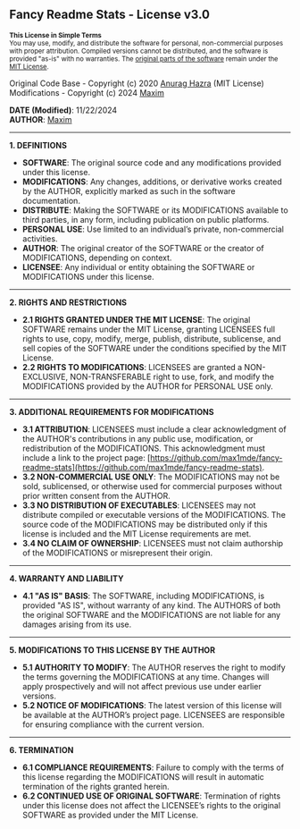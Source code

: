 ## Fancy Readme Stats - License v3.0  

<sup><b>This License in Simple Terms</b></sup><br>
<sup>You may use, modify, and distribute the software for personal, non-commercial purposes with proper attribution. Compiled versions cannot be distributed, and the software is provided "as-is" with no warranties. The [original parts of the software](https://github.com/anuraghazra/github-readme-stats) remain under the [MIT License](https://github.com/anuraghazra/github-readme-stats/blob/master/LICENSE).</sup>

Original Code Base - Copyright (c) 2020 [Anurag Hazra](https://github.com/anuraghazra) (MIT License)  
Modifications - Copyright (c) 2024 [Maxim](https://github.com/max1mde)  

**DATE (Modified)**: 11/22/2024  
**AUTHOR**: [Maxim](https://github.com/max1mde)  

---

**1. DEFINITIONS**  
   - **SOFTWARE**: The original source code and any modifications provided under this license.  
   - **MODIFICATIONS**: Any changes, additions, or derivative works created by the AUTHOR, explicitly marked as such in the software documentation.  
   - **DISTRIBUTE**: Making the SOFTWARE or its MODIFICATIONS available to third parties, in any form, including publication on public platforms.  
   - **PERSONAL USE**: Use limited to an individual’s private, non-commercial activities.  
   - **AUTHOR**: The original creator of the SOFTWARE or the creator of MODIFICATIONS, depending on context.  
   - **LICENSEE**: Any individual or entity obtaining the SOFTWARE or MODIFICATIONS under this license.  

---

**2. RIGHTS AND RESTRICTIONS**  

   - **2.1 RIGHTS GRANTED UNDER THE MIT LICENSE**: The original SOFTWARE remains under the MIT License, granting LICENSEES full rights to use, copy, modify, merge, publish, distribute, sublicense, and sell copies of the SOFTWARE under the conditions specified by the MIT License.  
   - **2.2 RIGHTS TO MODIFICATIONS**: LICENSEES are granted a NON-EXCLUSIVE, NON-TRANSFERABLE right to use, fork, and modify the MODIFICATIONS provided by the AUTHOR for PERSONAL USE only.  

---

**3. ADDITIONAL REQUIREMENTS FOR MODIFICATIONS**  

   - **3.1 ATTRIBUTION**: LICENSEES must include a clear acknowledgment of the AUTHOR's contributions in any public use, modification, or redistribution of the MODIFICATIONS. This acknowledgment must include a link to the project page: [https://github.com/max1mde/fancy-readme-stats](https://github.com/max1mde/fancy-readme-stats).  
   - **3.2 NON-COMMERCIAL USE ONLY**: The MODIFICATIONS may not be sold, sublicensed, or otherwise used for commercial purposes without prior written consent from the AUTHOR.  
   - **3.3 NO DISTRIBUTION OF EXECUTABLES**: LICENSEES may not distribute compiled or executable versions of the MODIFICATIONS. The source code of the MODIFICATIONS may be distributed only if this license is included and the MIT License requirements are met.  
   - **3.4 NO CLAIM OF OWNERSHIP**: LICENSEES must not claim authorship of the MODIFICATIONS or misrepresent their origin.  

---

**4. WARRANTY AND LIABILITY**  

   - **4.1 "AS IS" BASIS**: The SOFTWARE, including MODIFICATIONS, is provided "AS IS", without warranty of any kind. The AUTHORS of both the original SOFTWARE and the MODIFICATIONS are not liable for any damages arising from its use.  

---

**5. MODIFICATIONS TO THIS LICENSE BY THE AUTHOR**  

   - **5.1 AUTHORITY TO MODIFY**: The AUTHOR reserves the right to modify the terms governing the MODIFICATIONS at any time. Changes will apply prospectively and will not affect previous use under earlier versions.  
   - **5.2 NOTICE OF MODIFICATIONS**: The latest version of this license will be available at the AUTHOR’s project page. LICENSEES are responsible for ensuring compliance with the current version.  

---

**6. TERMINATION**  

   - **6.1 COMPLIANCE REQUIREMENTS**: Failure to comply with the terms of this license regarding the MODIFICATIONS will result in automatic termination of the rights granted herein.  
   - **6.2 CONTINUED USE OF ORIGINAL SOFTWARE**: Termination of rights under this license does not affect the LICENSEE’s rights to the original SOFTWARE as provided under the MIT License.  

